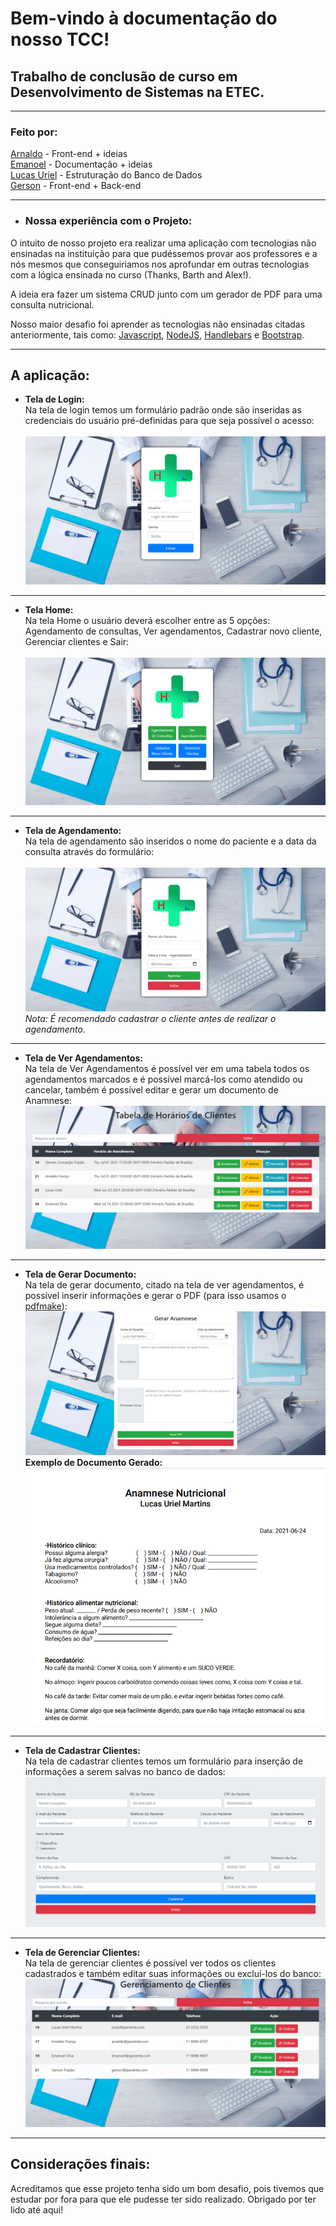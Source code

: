 # Bem-vindo à documentação do nosso TCC!

## Trabalho de conclusão de curso em Desenvolvimento de Sistemas na ETEC.
__________
### Feito por:
[Arnaldo](https://github.com/naldofranca86) - Front-end + ideias\
[Emanoel](https://github.com/emanoteste) - Documentação + ideias\
[Lucas Uriel](https://github.com/LucasUrie-stack) - Estruturação do Banco de Dados\
[Gerson](https://github.com/Gersomonio) - Front-end + Back-end
__________
- ### Nossa experiência com o Projeto:
O intuito de nosso projeto era realizar uma aplicação com tecnologias não ensinadas na instituição para que pudéssemos provar aos professores e a nós mesmos que conseguiriamos nos aprofundar em outras tecnologias com a lógica ensinada no curso (Thanks, Barth and Alex!).

A ideia era fazer um sistema CRUD junto com um gerador de PDF para uma consulta nutricional.


Nosso maior desafio foi aprender as tecnologias não ensinadas citadas anteriormente, tais como: [Javascript](https://www.javascript.com), [NodeJS](https://nodejs.org/en/), [Handlebars](https://handlebarsjs.com) e  [Bootstrap](https://getbootstrap.com).

________
## A aplicação:

- **Tela de Login:**\
Na tela de login temos um formulário padrão onde são inseridas as credenciais do usuário pré-definidas para que seja possível o acesso:\
\
![Tela de Login](gitimages/Login.png)
________
- **Tela Home:**\
Na tela Home o usuário deverá escolher entre as 5 opções: Agendamento de consultas, Ver agendamentos, Cadastrar novo cliente, Gerenciar clientes e Sair:\
\
![Tela Home](gitimages/Home.png)
________
- **Tela de Agendamento:**\
Na tela de agendamento são inseridos o nome do paciente e a data da consulta através do formulário:\
\
![Tela de Agendamento](gitimages/Agendamento.png)\
*Nota: É recomendado cadastrar o cliente antes de realizar o agendamento.*
_______
- **Tela de Ver Agendamentos:**\
Na tela de Ver Agendamentos é possível ver em uma tabela todos os agendamentos marcados e é possível marcá-los como atendido ou cancelar, também é possível editar e gerar um documento de Anamnese:\
![Tela de Ver Agendamentos](gitimages/Horarios.png)
________
- **Tela de Gerar Documento:**\
Na tela de gerar documento, citado na tela de ver agendamentos, é possível inserir informações e gerar o PDF (para isso usamos o [pdfmake](http://pdfmake.org)):\
![Tela de Gerar Documento:](gitimages/Gerardoc.png)
**Exemplo de Documento Gerado:**
![Documento Exemplo](gitimages/Exemplodoc.png)
_______
- **Tela de Cadastrar Clientes:**\
Na tela de cadastrar clientes temos um formulário para inserção de informações a serem salvas no banco de dados:
![Cadastrar Clientes](gitimages/Cadastro.png)
_______
- **Tela de Gerenciar Clientes:**\
Na tela de gerenciar clientes é possível ver todos os clientes cadastrados e também editar suas informações ou excluí-los do banco:
![Gerenciar Clientes](gitimages/Clientes.png)
_______
## Considerações finais:

Acreditamos que esse projeto tenha sido um bom desafio, pois tivemos que estudar por fora para que ele pudesse ter sido realizado. Obrigado por ter lido até aqui!
